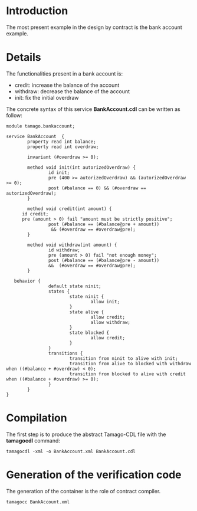 # Introduction #

The most present example in the design by contract is the bank account example.


# Details #

The functionalities present in a bank account is:
  * credit: increase the balance of the account
  * withdraw: decrease the balance of the account
  * init: fix the initial overdraw

The concrete syntax of this service **BankAccount.cdl** can be written as follow:
```
module tamago.bankaccount;

service BankAccount  {
        property read int balance;
        property read int overdraw;

        invariant (#overdraw >= 0);
        
        method void init(int autorizedOverdraw) {
                id init;
                pre (400 >= autorizedOverdraw) && (autorizedOverdraw >= 0);
                post (#balance == 0) && (#overdraw == autorizedOverdraw);
        }

        method void credit(int amount) {
      id credit;
      pre (amount > 0) fail "amount must be strictly positive";
                post (#balance == (#balance@pre + amount))
                 && (#overdraw == #overdraw@pre);
        }
        
        method void withdraw(int amount) {
                id withdraw;
                pre (amount > 0) fail "not enough money";
                post (#balance == (#balance@pre - amount))
                &&  (#overdraw == #overdraw@pre);
        }
        
   behavior {
                default state ninit;
                states {
                        state ninit {
                                allow init;
                        }
                        state alive {
                                allow credit;
                                allow withdraw;
                        }
                        state blocked {
                                allow credit;
                        }
                }
                transitions {
                        transition from ninit to alive with init;
                        transition from alive to blocked with withdraw when ((#balance + #overdraw) < 0);
                        transition from blocked to alive with credit when ((#balance + #overdraw) >= 0);
                }
        }
}

```


# Compilation #
The first step is to produce the abstract Tamago-CDL file with the **tamagocdl** command:

```
tamagocdl -xml -o BankAccount.xml BankAccount.cdl
```

# Generation of the verification code #
The generation of the container is the role of contract compiler.

```
tamagocc BankAccount.xml
```
